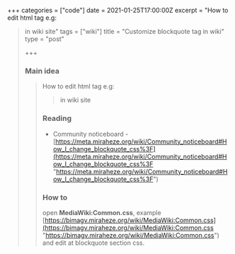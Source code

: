 +++
categories = ["code"]
date = 2021-01-25T17:00:00Z
excerpt = "How to edit html tag e.g: <blockquote> in wiki site"
tags = ["wiki"]
title = "Customize blockquote tag in wiki"
type = "post"

+++
### Main idea

> How to edit html tag e.g: <blockquote> in wiki site

### Reading

* Community noticeboard - [https://meta.miraheze.org/wiki/Community_noticeboard#How_I_change_blockquote_css%3F](https://meta.miraheze.org/wiki/Community_noticeboard#How_I_change_blockquote_css%3F "https://meta.miraheze.org/wiki/Community_noticeboard#How_I_change_blockquote_css%3F")

### How to

open **MediaWiki:Common.css**, example [https://bimagv.miraheze.org/wiki/MediaWiki:Common.css](https://bimagv.miraheze.org/wiki/MediaWiki:Common.css "https://bimagv.miraheze.org/wiki/MediaWiki:Common.css") and edit at blockquote section css.